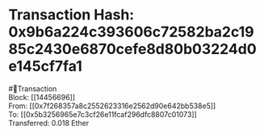 
Transaction Hash: 0x9b6a224c393606c72582ba2c1985c2430e6870cefe8d80b03224d0e145cf7fa1
====================================================================================
  
#💸Transaction  
Block: [[14456696]]  
From: [[0x7f268357a8c2552623316e2562d90e642bb538e5]]  
To: [[0x5b3256965e7c3cf26e11fcaf296dfc8807c01073]]  
Transferred: 0.018 Ether